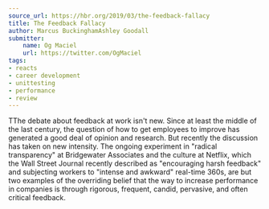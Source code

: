 ```yaml
---
source_url: https://hbr.org/2019/03/the-feedback-fallacy
title: The Feedback Fallacy
author: Marcus BuckinghamAshley Goodall
submitter:
    name: Og Maciel
    url: https://twitter.com/OgMaciel
tags:
- reacts
- career development
- unittesting
- performance
- review
---
```


TThe debate about feedback at work isn't new. Since at least the middle of the last century, the question of how to get employees to improve has generated a good deal of opinion and research. But recently the discussion has taken on new intensity. The ongoing experiment in "radical transparency" at Bridgewater Associates and the culture at Netflix, which the Wall Street Journal recently described as "encouraging harsh feedback" and subjecting workers to "intense and awkward" real-time 360s, are but two examples of the overriding belief that the way to increase performance in companies is through rigorous, frequent, candid, pervasive, and often critical feedback.

